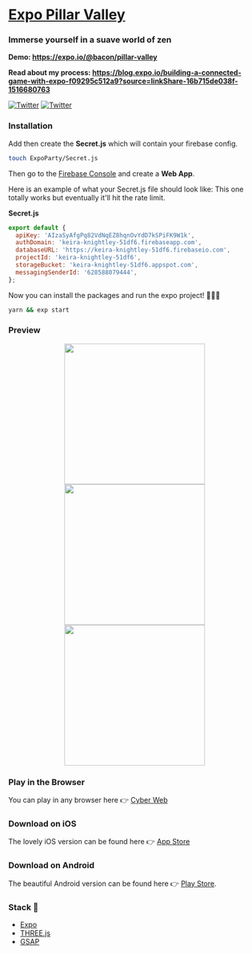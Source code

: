 # [Expo Pillar Valley](https://evanbacon.github.io/Expo-Pillar-Valley)

### Immerse yourself in a suave world of zen

**Demo: https://expo.io/@bacon/pillar-valley**

**Read about my process: https://blog.expo.io/building-a-connected-game-with-expo-f09295c512a9?source=linkShare-16b715de038f-1516680763**

[![Twitter](https://img.shields.io/badge/twitter-@baconbrix-55acee.svg?maxAge=2592000)](http://twitter.com/baconbrix)
[![Twitter](https://img.shields.io/badge/twitter-@expo_io-4039E2.svg?maxAge=2592000)](http://twitter.com/expo_io)

### Installation

Add then create the **Secret.js** which will contain your firebase config.

```bash
touch ExpoParty/Secret.js
```

Then go to the [Firebase Console](https://console.firebase.google.com) and create a **Web App**.

Here is an example of what your Secret.js file should look like:
This one totally works but eventually it'll hit the rate limit.

**Secret.js**

```js
export default {
  apiKey: 'AIzaSyAfgPq82VdNqEZ8hqnOvYdD7kSPiFK9W1k',
  authDomain: 'keira-knightley-51df6.firebaseapp.com',
  databaseURL: 'https://keira-knightley-51df6.firebaseio.com',
  projectId: 'keira-knightley-51df6',
  storageBucket: 'keira-knightley-51df6.appspot.com',
  messagingSenderId: '628588079444',
};
```

Now you can install the packages and run the expo project! 💙💙💙

```bash
yarn && exp start
```

### Preview

<div style="text-align:center">
  
<img src="https://github.com/EvanBacon/Expo-Pillar-Valley/blob/master/ios/fastlane/raw_screenshots/IMG_0494.PNG" width="281"  />

<img src="https://github.com/EvanBacon/Expo-Pillar-Valley/blob/master/ios/fastlane/raw_screenshots/IMG_0496.PNG" width="281"  />

<img src="https://github.com/EvanBacon/Expo-Pillar-Valley/blob/master/ios/fastlane/raw_screenshots/IMG_0497.PNG" width="281"  />

</div>

### Play in the Browser

You can play in any browser here 👉 [Cyber Web](https://evanbacon.github.io/Expo-Pillar-Valley)

### Download on iOS

The lovely iOS version can be found here 👉 [App Store](https://itunes.apple.com/us/app/pillar-valley/id1336398804?ls=1&mt=8)

### Download on Android

The beautiful Android version can be found here 👉 [Play Store](https://play.google.com/store/apps/details?id=com.evanbacon.pillarvalley).

### Stack 🥞

- [Expo](http://expo.io)
- [THREE.js](https://threejs.org/)
- [GSAP](https://greensock.com/)
